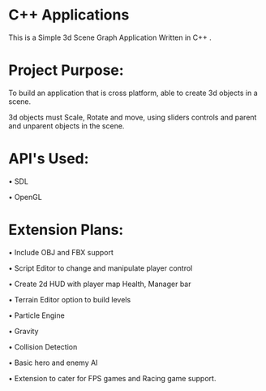 # C++ Applications

This is a Simple 3d Scene Graph Application Written in C++ .

# Project Purpose:

To build an application that is cross platform, able to create 3d objects in a scene.

3d objects must Scale, Rotate and move, using sliders controls and parent and unparent objects in the scene.    

# API's Used: 

•	SDL 

•	OpenGL

# Extension Plans:

•	Include OBJ and FBX support

•	Script Editor to change and manipulate player control

•	Create 2d HUD with player map Health, Manager bar

•	Terrain Editor option to build levels

•	Particle Engine 

•	Gravity 

•	Collision Detection

•	Basic hero and enemy AI

•	Extension to cater for FPS games and Racing game support.


